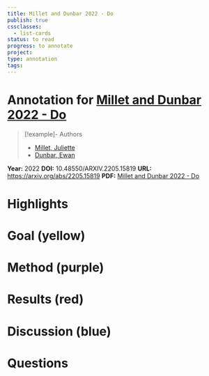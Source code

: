 ```yaml
---
title: Millet and Dunbar 2022 - Do
publish: true
cssclasses:
  - list-cards
status: to read
progress: to annotate
project:
type: annotation
tags:
---
```

# Annotation for [Millet and Dunbar 2022 - Do](Papers/References/Millet%20and%20Dunbar%202022%20-%20Do)

> [!example]- Authors
> - [Millet, Juliette](Millet%2C%20Juliette)
> - [Dunbar, Ewan](Dunbar%2C%20Ewan)

**Year:** 2022
**DOI:** 10.48550/ARXIV.2205.15819
**URL:** https://arxiv.org/abs/2205.15819
**PDF:** [Millet and Dunbar 2022 - Do](Papers/PDFs/Millet%20and%20Dunbar%202022%20-%20Do%20self-supervised%20speech%20models%20develop%20human-like%20perception%20biases.pdf)

# Highlights


# Goal (yellow)


# Method (purple)


# Results (red)


# Discussion (blue)


# Questions

